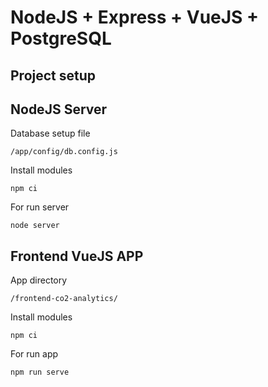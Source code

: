 # NodeJS + Express + VueJS + PostgreSQL

## Project setup

## NodeJS Server
Database setup file
```
/app/config/db.config.js
```
Install modules
```
npm ci
```
For run server
```
node server
```

## Frontend VueJS APP
App directory
```
/frontend-co2-analytics/
```
Install modules
```
npm ci
```
For run app
```
npm run serve
```